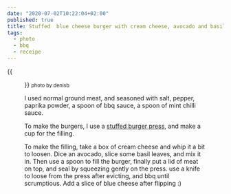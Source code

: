 ```yaml
---
date: "2020-07-02T10:22:04+02:00"
published: true
title: Stuffed  blue cheese burger with cream cheese, avocado and basil
tags:
  - photo
  - bbq
  - receipe
---
```


{{<figure alt="Stuffed  blue cheese burger with cream cheese, avocado and basil" src="/images/2020-07-02-Stuffed-blue-cheese-burger-with-cream-cheese,-avocado-and-basil.jpg" width="1280">}}
<small>photo by denisb</small>

I used normal ground meat, and seasoned with salt, pepper, paprika powder, a spoon of bbq sauce, a spoon of mint chilli sauce.

To make the burgers, I use a [stuffed burger press](https://www.aliexpress.com/item/4000689186890.html), and make a cup for the filling.

To make the filling, take a box of cream cheese and whip it a bit to loosen. Dice an avocado, slice some basil leaves, and mix it in. Then use a spoon to fill the burger, finally put a lid of meat on top, and seal by squeezing gently on the press. use a knife to loose from the press after evicting, and bbq until scrumptious. Add a slice of blue cheese after flipping :)
